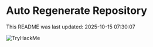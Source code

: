 # Auto Regenerate Repository

This README was last updated: 2025-10-15 07:30:07

 ![TryHackMe](https://tryhackme.com/badge/533634)